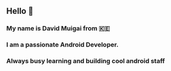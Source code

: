 ## Hello 👋
### My name is David Muigai from 🇰🇪
### I am a passionate Android Developer.
### Always busy learning and building cool android staff
